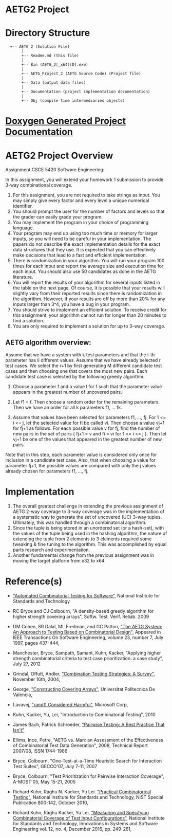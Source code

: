 # AETG2 Project

Directory Structure
===================
```
  +-- AETG 2 (Solution File)
       |
       +-- Readme.md (this file)
       |
       +-- Bin (AETG_2[_x64][D].exe)
       |
       +-- AETG_Project_2 (AETG Source Code) (Project file)
       |
       +-- Data (output data files)
       |   
       +-- Documentation (project implementation documentation)
       |
       +-- Obj (compile time intermediaries objects)
 ```       

[Doxygen Generated Project Documentation](https://mlshort.github.io/AETG2/)
=========================================
 
 AETG2 Project Overview
========================================================================

Assignment CSCE 5420 Software Engineering:

In this assignment, you will extend your homework 1 submission to provide 3-way
combinational coverage.

1. For this assignment, you are not required to take strings as input. You 
   may simply give every factor and every level a unique numerical identifier.
2. You should prompt the user for the number of factors and levels so that the 
   grader can easily grade your program.
3. You may implement the program in your choice of programming language.
4. Your program may end up using too much time or memory for larger inputs, so 
   you will need to be careful in your implementation. The papers do not describe 
   the exact implementation details for the exact data structures that they use. 
   It is expected that you can effectively make decisions that lead to a fast 
   and efficient implementation.
5. There is randomization in your algorithm. You will run your program 100 times 
   for each input and report the average size and execution time for each input. 
   You should also use 50 candidates as done in the AETG literature.
6. You will report the results of your algorithm for several inputs listed in 
   the table on the next page. Of course, it is possible that your results will 
   slightly vary from their reported results since there is randomization in the 
   algorithm. However, if your results are off by more than 20% for any inputs 
   larger than 3^4, you have a bug in your program.
7. You should strive to implement an efficient solution. To receive credit for 
   this assignment, your algorithm cannot run for longer than 20 minutes to find 
   a solution.
8. You are only required to implement a solution for up to 3-way coverage.

AETG algorithm overview:
-------------------------------------------------------------------------------

Assume that we have a system with k test parameters and that the i-th parameter 
has li different values. Assume that we have already selected r test cases. We 
select the r+1 by first generating M different candidate test cases and then 
choosing one that covers the most new pairs. Each candidate test case is 
selected by the following greedy algorithm.

1. Choose a parameter f and a value l for f such that the parameter value 
   appears in the greatest number of uncovered pairs.

2. Let f1 = f. Then choose a random order for the remaining parameters. 
   Then we have an order for all k parameters f1, ... fk.

3. Assume that values have been selected for parameters f1, ..., fj. For 
   1 <= i <= j, let the selected value for fi be called vi. Then choose a value 
   vj+1 for fj+1 as follows. For each possible value v for fj, find the number of 
   new pairs in the set of pairs { fj+1 = v and fi = vi for 1 <= i <= j }. Then 
   let vj+1 be one of the values that appeared in the greatest number of new pairs.

Note that in this step, each parameter value is considered only once for 
inclusion in a candidate test case. Also, that when choosing a value for 
parameter fj+1, the possible values are compared with only the j values already 
chosen for parameters f1, ..., fj.

 Implementation
==============================================================================
1.  The overall greatest challenge in extending the previous assignment of AETG 2-way coverage 
    to 3-way coverage was in the implementation of a systematic way to generate the set of 
    uncovered (UC) 3-way tuples.  Ultimately, this was handled through a combinatorial 
    algorithm.
2.  Since the tuple is being stored in an unordered set (or a hash-set), with the values of the
    tuple being used in the hashing algorithm, the nature of extending the tuple from 2 elements
    to 3 elements required some tweaking & fine tuning to the algorithm.  This was accomplished 
    by equal parts research and experimentation.
3.  Another fundamental change from the previous assignment was in moving the target platform
    from x32 to x64.

 Reference(s)
===============================================================================

 * ["Automated Combinatorial Testing for Software"](http://csrc.nist.gov/groups/SNS/acts/coverage_measure.html), 
   National Institute for Standards and Technology
  
 * RC Bryce and CJ Colbourn, "A density-based greedy algorithm for higher strength covering arrays", 
   Softw. Test. Verif. Reliab. 2009

 * DM Cohen, SR Dalal, ML Fredman, and GC Patton, ["The AETG System: An Approach 
   to Testing Based on Combinatorial Design"](http://aetgweb.appcomsci.com/papers/1997-tse.html#heur), 
   Appeared in IEEE Transactions On Software Engineering, volume 23, number 7, July 1997, pages 437-444, 
   

 * Manchester, Bryce, Sampath, Samant, Kuhn, Kacker, "Applying higher strength 
   combinatorial criteria to test case prioritization: a case study", July 27, 2012

 * Grindal, Offutt, Andler, ["Combination Testing Strategies: A Survey"](http://csrc.nist.gov/acts/grindal-offutt-andler.pdf),
   November 16th, 2004, 

 * George, ["Constructing Covering Arrays"](https://riunet.upv.es/bitstream/handle/10251/17027/tesisUPV3917.pdf?sequence=1),
   Universitat Politecnica De Valencia,   

 * Lavavej, ["rand() Considered Harmful"](http://channel9.msdn.com/Events/GoingNative/2013/rand-Considered-Harmful),
   Microsoft Corp,
   
 * Kuhn, Kacker, Yu, Lei, "Introduction to Combinatorial Testing", 2010

 * James Bach, Patrick Schroeder, ["Pairwise Testing: A Best Practice That Isn't"](http://www.satisfice.com)

 * Ellims, Ince, Petre, "AETG vs. Man: an Assessment of the Effectiveness of 
   Combinatorial Test Data Generation", 2008, Technical Report 2007/08, ISSN
   1744-1986

 * Bryce, Colbourn, "One-Test-at-a-Time Heuristic Search for Interaction Test Suites",
   GECCO'07, July 7-11, 2007 

 * Bryce, Colbourn, "Test Prioritization for Pairwise Interaction Coverage", A-MOST'05,
   May 15-21, 2005

 * Richard Kuhn, Raghu N. Kacker, Yu Lei. ["Practical Combinatorical Testing"](http://csrc.nist.gov/groups/SNS/acts/documents/SP800-142-101006.pdf), National Institute for Standards and Technology, NIST Special Publication 800-142, 
   October 2010, 

 * Richard Kuhn, Raghu Kacker, Yu Lei, ["Measuring and Specifying Combinatorial Coverage 
   of Test Input Configurations"](https://csrc.nist.gov/publications/detail/journal-article/2016/measuring--specifying-combinatorial-coverage-test-input-configs), National Institute for Standards and Technology, 
   Innovations in Systems and Software Engineering vol. 12, no. 4, December 2016, pp. 249-261, 
   

